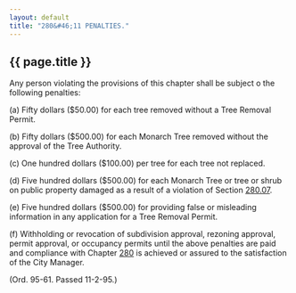 ```yaml
---
layout: default 
title: "280&#46;11 PENALTIES."
---
```


{{ page.title }}
----------------

Any person violating the provisions of this chapter shall be subject o
the following penalties:

​(a) Fifty dollars (\$50.00) for each tree removed without a Tree
Removal Permit.

​(b) Fifty dollars (\$500.00) for each Monarch Tree removed without the
approval of the Tree Authority.

​(c) One hundred dollars (\$100.00) per tree for each tree not replaced.

​(d) Five hundred dollars (\$500.00) for each Monarch Tree or tree or
shrub on public property damaged as a result of a violation of Section
[280.07](19bc8fec.html).

​(e) Five hundred dollars (\$500.00) for providing false or misleading
information in any application for a Tree Removal Permit.

​(f) Withholding or revocation of subdivision approval, rezoning
approval, permit approval, or occupancy permits until the above
penalties are paid and compliance with Chapter [280](190dab57.html) is
achieved or assured to the satisfaction of the City Manager.

(Ord. 95-61. Passed 11-2-95.)
